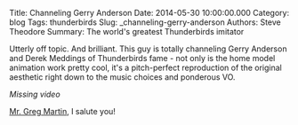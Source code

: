 Title: Channeling Gerry Anderson
Date: 2014-05-30 10:00:00.000
Category: blog
Tags: thunderbirds
Slug: _channeling-gerry-anderson
Authors: Steve Theodore
Summary: The world's greatest Thunderbirds imitator

Utterly off topic.  And brilliant.  This guy is totally channeling Gerry Anderson and Derek Meddings of Thunderbirds fame - not only is the home model animation work pretty cool, it's a pitch-perfect reproduction of the original aesthetic right down to the music choices and ponderous VO.  
  
*Missing video*

  
[Mr. Greg Martin](https://www.youtube.com/channel/UCXrNQKFtJYX63eJtUQz1jJA), I salute you!  


  


  


